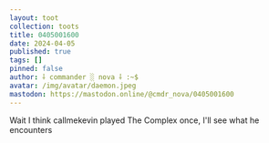 ```yaml
---
layout: toot
collection: toots
title: 0405001600
date: 2024-04-05
published: true
tags: []
pinned: false
author: ⸸ commander ░ nova ⸸ :~$
avatar: /img/avatar/daemon.jpeg
mastodon: https://mastodon.online/@cmdr_nova/0405001600
---
```


Wait I think callmekevin played The Complex once, I'll see what he encounters
